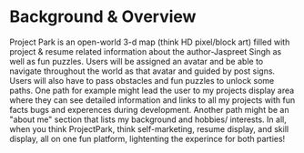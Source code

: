 # Background & Overview 

Project Park is an open-world 3-d map (think HD pixel/block art) filled with project & resume related information about the author-Jaspreet Singh as well as fun puzzles. Users will be assigned an avatar and be able to navigate throughout the world as that avatar and guided by post signs. Users will also have to pass obstacles and fun puzzles to unlock some paths. One path for example might lead the user to my projects display area where they can see detailed information and links to all my projects with fun facts bugs and experences during development. Another path might be an "about me" section that lists my background and hobbies/ interests. In all, when you think ProjectPark, think self-marketing, resume display, and skill display, all on one fun platform, lightenting the experince for both parties!
